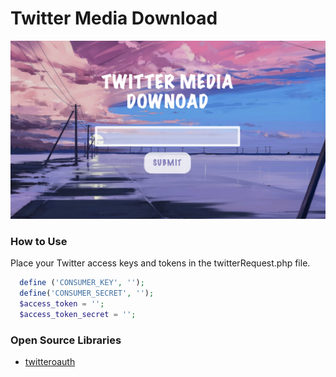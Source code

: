 # Twitter Media Download
![WebsiteBackground](/assets/websiteHomepage.png)

### How to Use
Place your Twitter access keys and tokens in the twitterRequest.php file. 
```php
  define ('CONSUMER_KEY', '');
  define('CONSUMER_SECRET', '');
  $access_token = '';
  $access_token_secret = '';
```

### Open Source Libraries 
* [twitteroauth](https://github.com/abraham/twitteroauth)
